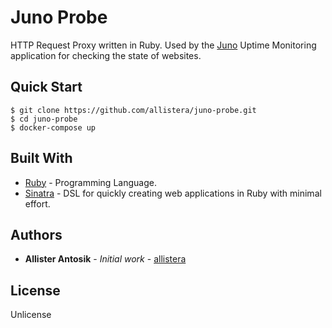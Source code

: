 # Juno Probe

HTTP Request Proxy written in Ruby. Used by the [Juno](https://github.com/allistera/juno) Uptime Monitoring application for checking the state of websites.

## Quick Start

```
$ git clone https://github.com/allistera/juno-probe.git
$ cd juno-probe
$ docker-compose up
```

## Built With

* [Ruby](https://www.ruby-lang.org) - Programming Language.
* [Sinatra](http://sinatrarb.com/) - DSL for quickly creating web applications in Ruby with minimal effort.

## Authors

* **Allister Antosik** - *Initial work* - [allistera](https://github.com/allistera)

## License

Unlicense